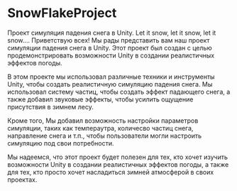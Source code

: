 # SnowFlakeProject
Проект симуляция падения снега в Unity. Let it snow, let it snow, let it snow....
Приветствую всех! Мы рады представить вам наш проект симуляции падения снега в Unity. Этот проект был создан с целью продемонстрировать возможности Unity в создании реалистичных эффектов погоды. 

В этом проекте мы использовал различные техники и инструменты Unity, чтобы создать реалистичную симуляцию падения снега. Мы использовал систему частиц, чтобы создать эффект падающего снега, а также добавил звуковые эффекты, чтобы усилить ощущение присутствия в зимнем лесу. 

Кроме того, Мы добавил возможность настройки параметров симуляции, таких как темпераутра, количесво частиц снега, направление снега и т.п., чтобы пользователи могли настроить симуляцию под свои потребности. 

Мы надеемся, что этот проект будет полезен для тех, кто хочет изучить возможности Unity в создании реалистичных эффектов погоды, а также для тех, кто просто хочет насладиться зимней атмосферой в своих проектах.

